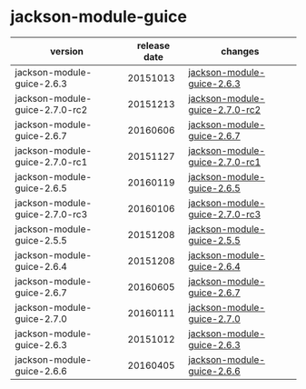 # jackson-module-guice	


|version|release date|changes|
|---|---|---|
|jackson-module-guice-2.6.3|20151013|[jackson-module-guice-2.6.3](./jackson-module-guice-2.6.3-20151013.md)|
|jackson-module-guice-2.7.0-rc2|20151213|[jackson-module-guice-2.7.0-rc2](./jackson-module-guice-2.7.0-rc2-20151213.md)|
|jackson-module-guice-2.6.7|20160606|[jackson-module-guice-2.6.7](./jackson-module-guice-2.6.7-20160606.md)|
|jackson-module-guice-2.7.0-rc1|20151127|[jackson-module-guice-2.7.0-rc1](./jackson-module-guice-2.7.0-rc1-20151127.md)|
|jackson-module-guice-2.6.5|20160119|[jackson-module-guice-2.6.5](./jackson-module-guice-2.6.5-20160119.md)|
|jackson-module-guice-2.7.0-rc3|20160106|[jackson-module-guice-2.7.0-rc3](./jackson-module-guice-2.7.0-rc3-20160106.md)|
|jackson-module-guice-2.5.5|20151208|[jackson-module-guice-2.5.5](./jackson-module-guice-2.5.5-20151208.md)|
|jackson-module-guice-2.6.4|20151208|[jackson-module-guice-2.6.4](./jackson-module-guice-2.6.4-20151208.md)|
|jackson-module-guice-2.6.7|20160605|[jackson-module-guice-2.6.7](./jackson-module-guice-2.6.7-20160605.md)|
|jackson-module-guice-2.7.0|20160111|[jackson-module-guice-2.7.0](./jackson-module-guice-2.7.0-20160111.md)|
|jackson-module-guice-2.6.3|20151012|[jackson-module-guice-2.6.3](./jackson-module-guice-2.6.3-20151012.md)|
|jackson-module-guice-2.6.6|20160405|[jackson-module-guice-2.6.6](./jackson-module-guice-2.6.6-20160405.md)|
